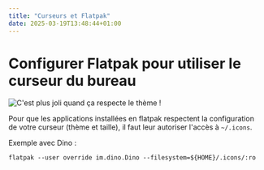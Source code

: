 ```yaml
---
title: "Curseurs et Flatpak"
date: 2025-03-19T13:48:44+01:00
---
```

# Configurer Flatpak pour utiliser le curseur du bureau

![C'est plus joli quand ça respecte le thème !](/img/flatpak-curseur.png)

Pour que les applications installées en flatpak respectent la configuration de votre curseur (thème et taille), il faut leur autoriser l'accès à `~/.icons`.

Exemple avec Dino :

```
flatpak --user override im.dino.Dino --filesystem=${HOME}/.icons/:ro
```
